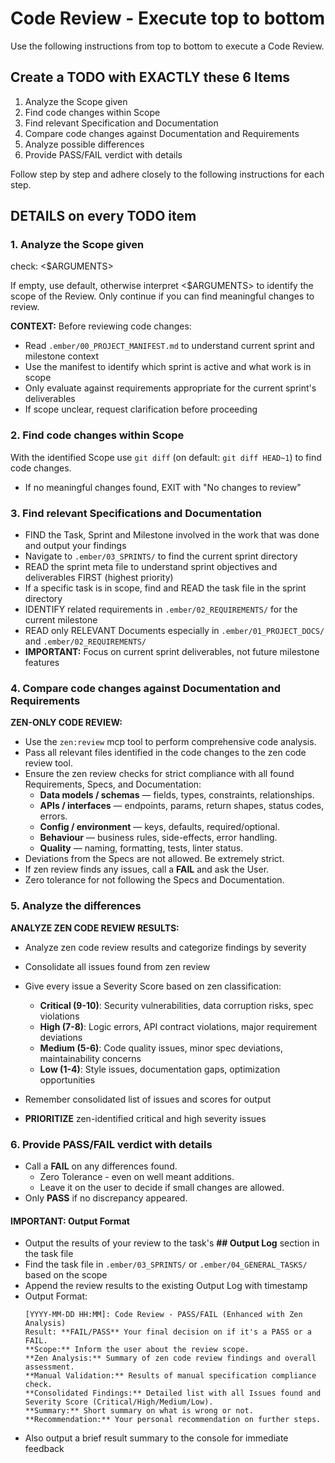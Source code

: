# Code Review - Execute top to bottom

Use the following instructions from top to bottom to execute a Code Review.

## Create a TODO with EXACTLY these 6 Items

1. Analyze the Scope given
2. Find code changes within Scope
3. Find relevant Specification and Documentation
4. Compare code changes against Documentation and Requirements
5. Analyze possible differences
6. Provide PASS/FAIL verdict with details

Follow step by step and adhere closely to the following instructions for each step.

## DETAILS on every TODO item

### 1. Analyze the Scope given

check: <$ARGUMENTS>

If empty, use default, otherwise interpret <$ARGUMENTS> to identify the scope of the Review. Only continue if you can find meaningful changes to review.

**CONTEXT:** Before reviewing code changes:

- Read `.ember/00_PROJECT_MANIFEST.md` to understand current sprint and milestone context
- Use the manifest to identify which sprint is active and what work is in scope
- Only evaluate against requirements appropriate for the current sprint's deliverables
- If scope unclear, request clarification before proceeding

### 2. Find code changes within Scope

With the identified Scope use `git diff` (on default: `git diff HEAD~1`) to find code changes.

- If no meaningful changes found, EXIT with "No changes to review"

### 3. Find relevant Specifications and Documentation

- FIND the Task, Sprint and Milestone involved in the work that was done and output your findings
- Navigate to `.ember/03_SPRINTS/` to find the current sprint directory
- READ the sprint meta file to understand sprint objectives and deliverables FIRST (highest priority)
- If a specific task is in scope, find and READ the task file in the sprint directory
- IDENTIFY related requirements in `.ember/02_REQUIREMENTS/` for the current milestone
- READ only RELEVANT Documents especially in `.ember/01_PROJECT_DOCS/` and `.ember/02_REQUIREMENTS/`
- **IMPORTANT:** Focus on current sprint deliverables, not future milestone features

### 4. Compare code changes against Documentation and Requirements

**ZEN-ONLY CODE REVIEW:**

- Use the `zen:review` mcp tool to perform comprehensive code analysis.
- Pass all relevant files identified in the code changes to the zen code review tool.
- Ensure the zen review checks for strict compliance with all found Requirements, Specs, and Documentation:
  - **Data models / schemas** — fields, types, constraints, relationships.
  - **APIs / interfaces** — endpoints, params, return shapes, status codes, errors.
  - **Config / environment** — keys, defaults, required/optional.
  - **Behaviour** — business rules, side-effects, error handling.
  - **Quality** — naming, formatting, tests, linter status.
- Deviations from the Specs are not allowed. Be extremely strict.
- If zen review finds any issues, call a **FAIL** and ask the User.
- Zero tolerance for not following the Specs and Documentation.

### 5. Analyze the differences

**ANALYZE ZEN CODE REVIEW RESULTS:**

- Analyze zen code review results and categorize findings by severity
- Consolidate all issues found from zen review
- Give every issue a Severity Score based on zen classification:
  - **Critical (9-10)**: Security vulnerabilities, data corruption risks, spec violations
  - **High (7-8)**: Logic errors, API contract violations, major requirement deviations
  - **Medium (5-6)**: Code quality issues, minor spec deviations, maintainability concerns
  - **Low (1-4)**: Style issues, documentation gaps, optimization opportunities
- Remember consolidated list of issues and scores for output

- **PRIORITIZE** zen-identified critical and high severity issues

### 6. Provide PASS/FAIL verdict with details

- Call a **FAIL** on any differences found.
  - Zero Tolerance - even on well meant additions.
  - Leave it on the user to decide if small changes are allowed.
- Only **PASS** if no discrepancy appeared.

#### IMPORTANT: Output Format

- Output the results of your review to the task's **## Output Log** section in the task file
- Find the task file in `.ember/03_SPRINTS/` or `.ember/04_GENERAL_TASKS/` based on the scope
- Append the review results to the existing Output Log with timestamp
- Output Format:
  ```
  [YYYY-MM-DD HH:MM]: Code Review - PASS/FAIL (Enhanced with Zen Analysis)
  Result: **FAIL/PASS** Your final decision on if it's a PASS or a FAIL.
  **Scope:** Inform the user about the review scope.
  **Zen Analysis:** Summary of zen code review findings and overall assessment.
  **Manual Validation:** Results of manual specification compliance check.
  **Consolidated Findings:** Detailed list with all Issues found and Severity Score (Critical/High/Medium/Low).
  **Summary:** Short summary on what is wrong or not.
  **Recommendation:** Your personal recommendation on further steps.
  ```
- Also output a brief result summary to the console for immediate feedback
